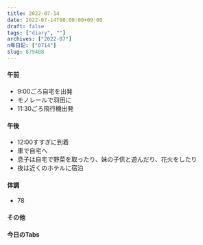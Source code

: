 ```yaml
---
title: 2022-07-14
date: 2022-07-14T00:00:00+09:00
draft: false
tags: ["diary", ""]
archives: ["2022-07"]
n年日記: ["0714"]
slug: 879488
---
```

#### 午前
- 9:00ごろ自宅を出発
- モノレールで羽田に
- 11:30ごろ飛行機出発
#### 午後
- 12:00すすぎに到着
- 車で自宅へ
- 息子は自宅で野菜を取ったり、妹の子供と遊んだり、花火をしたり
- 夜は近くのホテルに宿泊
#### 体調
- 78
#### その他
#### 今日のTabs